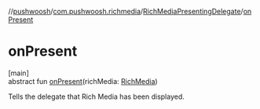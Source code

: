 //[pushwoosh](../../../index.md)/[com.pushwoosh.richmedia](../index.md)/[RichMediaPresentingDelegate](index.md)/[onPresent](on-present.md)

# onPresent

[main]\
abstract fun [onPresent](on-present.md)(richMedia: [RichMedia](../-rich-media/index.md))

Tells the delegate that Rich Media has been displayed.
